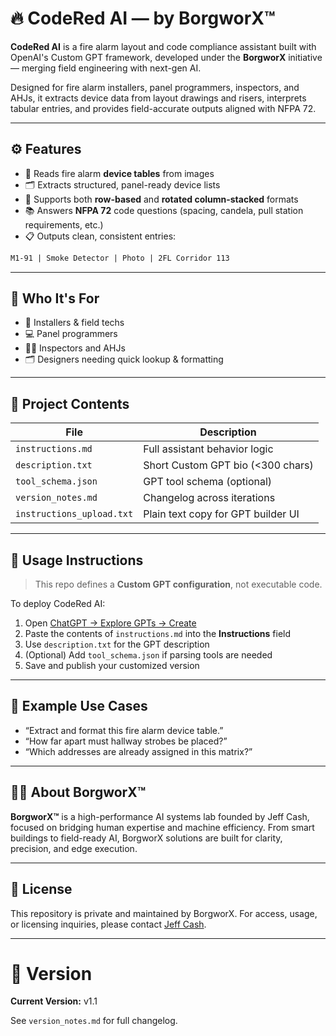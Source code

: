 # 🔥 CodeRed AI — by BorgworX™

**CodeRed AI** is a fire alarm layout and code compliance assistant built with OpenAI's Custom GPT framework, developed under the **BorgworX** initiative — merging field engineering with next-gen AI.

Designed for fire alarm installers, panel programmers, inspectors, and AHJs, it extracts device data from layout drawings and risers, interprets tabular entries, and provides field-accurate outputs aligned with NFPA 72.

---

## ⚙️ Features

- 🧐 Reads fire alarm **device tables** from images
- 🗂 Extracts structured, panel-ready device lists
- 🔄 Supports both **row-based** and **rotated column-stacked** formats
- 📚 Answers **NFPA 72** code questions (spacing, candela, pull station requirements, etc.)
- 📋 Outputs clean, consistent entries:

```markdown
M1-91 | Smoke Detector | Photo | 2FL Corridor 113
```

---

## 👷 Who It's For

- 🔧 Installers & field techs
- 💻 Panel programmers
- 🕵️‍♂️ Inspectors and AHJs
- 🗂 Designers needing quick lookup & formatting

---

## 📁 Project Contents

| File | Description |
|------|-------------|
| `instructions.md` | Full assistant behavior logic |
| `description.txt` | Short Custom GPT bio (<300 chars) |
| `tool_schema.json` | GPT tool schema (optional) |
| `version_notes.md` | Changelog across iterations |
| `instructions_upload.txt` | Plain text copy for GPT builder UI |

---

## 🚦 Usage Instructions

> This repo defines a **Custom GPT configuration**, not executable code.

To deploy CodeRed AI:

1. Open [ChatGPT → Explore GPTs → Create](https://chat.openai.com/gpts/editor)
2. Paste the contents of `instructions.md` into the **Instructions** field
3. Use `description.txt` for the GPT description
4. (Optional) Add `tool_schema.json` if parsing tools are needed
5. Save and publish your customized version

---

## 🧪 Example Use Cases

- “Extract and format this fire alarm device table.”
- “How far apart must hallway strobes be placed?”
- “Which addresses are already assigned in this matrix?”

---

## 🧑‍💻 About BorgworX™

**BorgworX™** is a high-performance AI systems lab founded by Jeff Cash, focused on bridging human expertise and machine efficiency. From smart buildings to field-ready AI, BorgworX solutions are built for clarity, precision, and edge execution.

---

## 📜 License

This repository is private and maintained by BorgworX. For access, usage, or licensing inquiries, please contact [Jeff Cash](https://github.com/jlcash61).

---

# 🔄 Version

**Current Version:** v1.1

See `version_notes.md` for full changelog.

